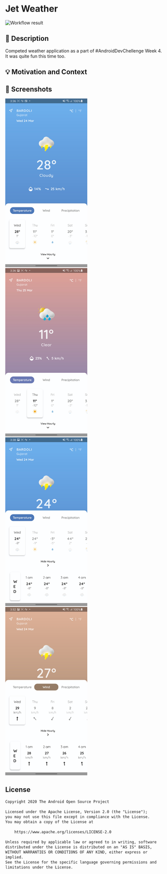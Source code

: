 # Jet Weather

<!--- Replace <OWNER> with your Github Username and <REPOSITORY> with the name of your repository. -->
<!--- You can find both of these in the url bar when you open your repository in github. -->
![Workflow result](https://github.com/moinkhan-in/android-dev-challange-compose-w4/workflows/Check/badge.svg)


## :scroll: Description
Competed weather application as a part of #AndroidDevChellenge Week 4. It was quite fun this time too.


## :bulb: Motivation and Context
<!--- Optionally point readers to interesting parts of your submission. -->
<!--- What are you especially proud of? -->


## :camera_flash: Screenshots
<!-- You can add more screenshots here if you like -->
<img src="/results/screenshot_1.jpg" width="260">&emsp;<img src="/results/screenshot_2.jpg" width="260">
<img src="/results/screenshot_3.jpg" width="260">&emsp;<img src="/results/screenshot_4.jpg" width="260">

## License
```
Copyright 2020 The Android Open Source Project

Licensed under the Apache License, Version 2.0 (the "License");
you may not use this file except in compliance with the License.
You may obtain a copy of the License at

    https://www.apache.org/licenses/LICENSE-2.0

Unless required by applicable law or agreed to in writing, software
distributed under the License is distributed on an "AS IS" BASIS,
WITHOUT WARRANTIES OR CONDITIONS OF ANY KIND, either express or implied.
See the License for the specific language governing permissions and
limitations under the License.
```